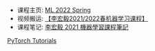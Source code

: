 - 课程主页: [ML 2022 Spring](https://speech.ee.ntu.edu.tw/~hylee/ml/2022-spring.php)
- 视频搬运: [【李宏毅2021/2022春机器学习课程】 ](https://www.bilibili.com/video/BV1Wv411h7kN)
- 课程笔记: [李宏毅 2021 機器學習課程筆記](https://github.com/chsiang426/ML-2021-notes/tree/main) 

[PyTorch Tutorials](https://pytorch.org/tutorials/beginner/basics/intro.html)